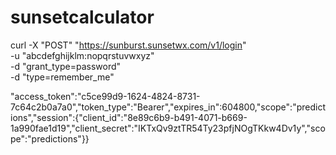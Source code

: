 # sunsetcalculator

curl -X "POST" "https://sunburst.sunsetwx.com/v1/login" \
  -u "abcdefghijklm:nopqrstuvwxyz" \
  -d "grant_type=password" \
  -d "type=remember_me"

"access_token":"c5ce99d9-1624-4824-8731-7c64c2b0a7a0","token_type":"Bearer","expires_in":604800,"scope":"predictions","session":{"client_id":"8e89c6b9-b491-4071-b669-1a990fae1d19","client_secret":"IKTxQv9ztTR54Ty23pfjNOgTKkw4Dv1y","scope":"predictions"}}